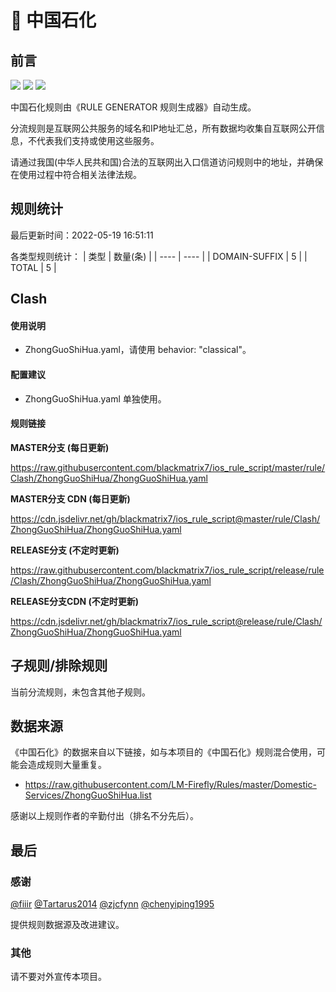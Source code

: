 # 🧸 中国石化

## 前言

![](https://shields.io/badge/-移除重复规则-ff69b4) ![](https://shields.io/badge/-DOMAIN与DOMAIN--SUFFIX合并-green) ![](https://shields.io/badge/-IP--CIDR(6)合并-blueviolet) 

中国石化规则由《RULE GENERATOR 规则生成器》自动生成。

分流规则是互联网公共服务的域名和IP地址汇总，所有数据均收集自互联网公开信息，不代表我们支持或使用这些服务。

请通过我国(中华人民共和国)合法的互联网出入口信道访问规则中的地址，并确保在使用过程中符合相关法律法规。

## 规则统计

最后更新时间：2022-05-19 16:51:11

各类型规则统计：
| 类型 | 数量(条)  | 
| ---- | ----  |
| DOMAIN-SUFFIX | 5  | 
| TOTAL | 5  | 


## Clash 

#### 使用说明
- ZhongGuoShiHua.yaml，请使用 behavior: "classical"。

#### 配置建议
- ZhongGuoShiHua.yaml 单独使用。

#### 规则链接
**MASTER分支 (每日更新)**

https://raw.githubusercontent.com/blackmatrix7/ios_rule_script/master/rule/Clash/ZhongGuoShiHua/ZhongGuoShiHua.yaml

**MASTER分支 CDN (每日更新)**

https://cdn.jsdelivr.net/gh/blackmatrix7/ios_rule_script@master/rule/Clash/ZhongGuoShiHua/ZhongGuoShiHua.yaml

**RELEASE分支 (不定时更新)**

https://raw.githubusercontent.com/blackmatrix7/ios_rule_script/release/rule/Clash/ZhongGuoShiHua/ZhongGuoShiHua.yaml

**RELEASE分支CDN (不定时更新)**

https://cdn.jsdelivr.net/gh/blackmatrix7/ios_rule_script@release/rule/Clash/ZhongGuoShiHua/ZhongGuoShiHua.yaml

## 子规则/排除规则


当前分流规则，未包含其他子规则。

## 数据来源

《中国石化》的数据来自以下链接，如与本项目的《中国石化》规则混合使用，可能会造成规则大量重复。

- https://raw.githubusercontent.com/LM-Firefly/Rules/master/Domestic-Services/ZhongGuoShiHua.list


感谢以上规则作者的辛勤付出（排名不分先后）。

## 最后

### 感谢

[@fiiir](https://github.com/fiiir) [@Tartarus2014](https://github.com/Tartarus2014) [@zjcfynn](https://github.com/zjcfynn) [@chenyiping1995](https://github.com/chenyiping1995) 

提供规则数据源及改进建议。

### 其他

请不要对外宣传本项目。